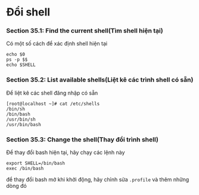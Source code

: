 # Đổi shell
### Section 35.1: Find the current shell(Tìm shell hiện tại)
Có một số cách để xác định shell hiện tại
```
echo $0
ps -p $$
echo $SHELL
```

### Section 35.2: List available shells(Liệt kê các trình shell có sẵn)
Để liệt kê các shell đăng nhập có sẵn
```
[root@localhost ~]# cat /etc/shells
/bin/sh
/bin/bash
/usr/bin/sh
/usr/bin/bash
```

### Section 35.3: Change the shell(Thay đổi trình shell)
Để thay đổi bash hiện tại, hãy chạy các lệnh này
```
export SHELL=/bin/bash
exec /bin/bash
```
để thay đổi bash mở khi khởi động, hãy chỉnh sửa `.profile` và thêm những dòng đó
